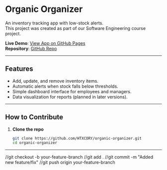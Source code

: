 # Organic Organizer

An inventory tracking app with low-stock alerts.  
This project was created as part of our Software Engineering course project.  

**Live Demo**: [View App on GitHub Pages](https://htxcory.github.io/organic-organizer/)  
**Repository**: [GitHub Repo](https://github.com/HTXCORY/organic-organizer)

---

## Features
- Add, update, and remove inventory items.
- Automatic alerts when stock falls below thresholds.
- Simple dashboard interface for employees and managers.
- Data visualization for reports (planned in later versions).

---
## How to Contribute
1. **Clone the repo**
   ```bash
   git clone https://github.com/HTXCORY/organic-organizer.git
   cd organic-organizer
---
//git checkout -b your-feature-branch 
//git add .
//git commit -m "Added new feature/fix"
//git push origin your-feature-branch
